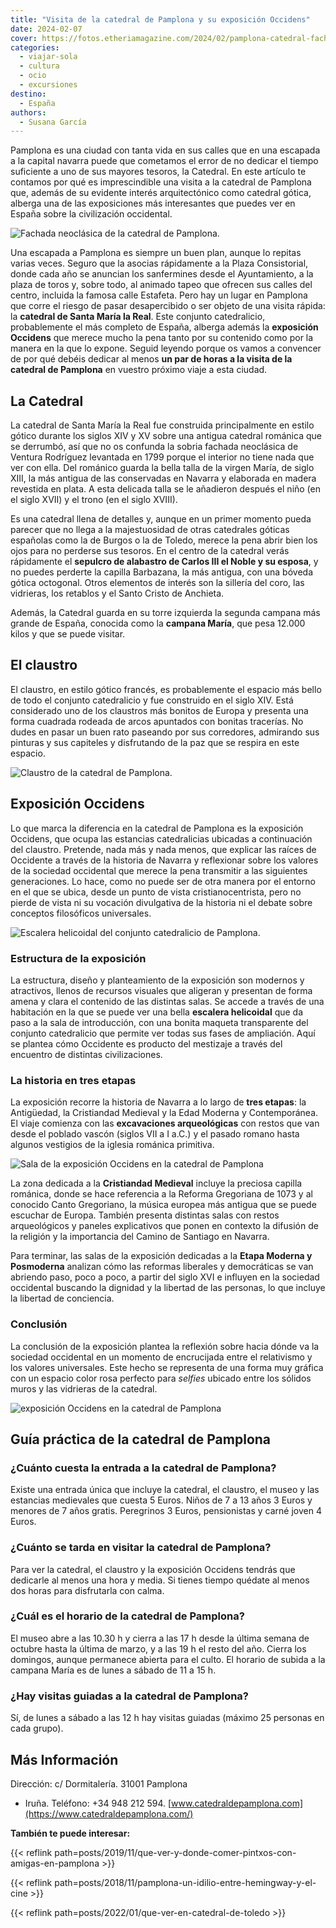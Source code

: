 ```yaml
---
title: "Visita de la catedral de Pamplona y su exposición Occidens"
date: 2024-02-07
cover: https://fotos.etheriamagazine.com/2024/02/pamplona-catedral-fachada.jpg
categories: 
  - viajar-sola
  - cultura
  - ocio
  - excursiones
destino: 
  - España
authors: 
  - Susana García
---
```


Pamplona es una ciudad con tanta vida en sus calles que en una escapada a la capital 
navarra puede que cometamos el error de no dedicar el tiempo suficiente a uno de sus 
mayores tesoros, la Catedral. En este artículo te contamos por qué es imprescindible una 
visita a la catedral de Pamplona que, además de su evidente interés arquitectónico como 
catedral gótica, alberga una de las exposiciones más interesantes que puedes ver en 
España sobre la civilización occidental. 

![Fachada neoclásica de la catedral de Pamplona.](https://fotos.etheriamagazine.com/2024/02/pamplona-catedral-fachada.jpg "Fachada neoclásica de la catedral de Pamplona.")

Una escapada a Pamplona es siempre un buen plan, aunque lo repitas varias veces. Seguro 
que la asocias rápidamente a la Plaza Consistorial, donde cada año se anuncian los 
sanfermines desde el Ayuntamiento, a la plaza de toros y, sobre todo, al animado tapeo 
que ofrecen sus calles del centro, incluida la famosa calle Estafeta. Pero hay un lugar 
en Pamplona que corre el riesgo de pasar desapercibido o ser objeto de una visita 
rápida: la **catedral de Santa María la Real**. Este conjunto catedralicio, 
probablemente el más completo de España, alberga además la **exposición Occidens** que 
merece mucho la pena tanto por su contenido como por la manera en la que lo expone. 
Seguid leyendo porque os vamos a convencer de por qué debéis dedicar al menos **un par 
de horas a la visita de la catedral de Pamplona** en vuestro próximo viaje a esta 
ciudad. 

## La Catedral

La catedral de Santa María la Real fue construida principalmente en estilo gótico 
durante los siglos XIV y XV sobre una antigua catedral románica que se derrumbó, así que 
no os confunda la sobria fachada neoclásica de Ventura Rodríguez levantada en 1799 
porque el interior no tiene nada que ver con ella. Del románico guarda la bella talla de 
la virgen María, de siglo XIII, la más antigua de las conservadas en Navarra y elaborada 
en madera revestida en plata. A esta delicada talla se le añadieron después el niño (en 
el siglo XVII) y el trono (en el siglo XVIII). 

Es una catedral llena de detalles y, aunque en un primer momento pueda parecer que no 
llega a la majestuosidad de otras catedrales góticas españolas como la de Burgos o la de 
Toledo, merece la pena abrir bien los ojos para no perderse sus tesoros. En el centro de 
la catedral verás rápidamente el **sepulcro de alabastro de Carlos III el Noble y su 
esposa**, y no puedes perderte la capilla Barbazana, la más antigua, con una bóveda 
gótica octogonal. Otros elementos de interés son la sillería del coro, las vidrieras, 
los retablos y el Santo Cristo de Anchieta. 

Además, la Catedral guarda en su torre izquierda la segunda campana más grande de 
España, conocida como la **campana María**, que pesa 12.000 kilos y que se puede 
visitar. 

## El claustro

El claustro, en estilo gótico francés, es probablemente el espacio más bello de todo el 
conjunto catedralicio y fue construido en el siglo XIV. Está considerado uno de los 
claustros más bonitos de Europa y presenta una forma cuadrada rodeada de arcos apuntados 
con bonitas tracerías. No dudes en pasar un buen rato paseando por sus corredores, 
admirando sus pinturas y sus capiteles y disfrutando de la paz que se respira en este 
espacio. 

![Claustro de la catedral de Pamplona.](https://fotos.etheriamagazine.com/2024/02/pamplona-catedral-claustro.jpg "Claustro de la catedral de Pamplona. © Susana García.")

## Exposición Occidens

Lo que marca la diferencia en la catedral de Pamplona es la exposición Occidens, que 
ocupa las estancias catedralicias ubicadas a continuación del claustro. Pretende, nada 
más y nada menos, que explicar las raíces de Occidente a través de la historia de 
Navarra y reflexionar sobre los valores de la sociedad occidental que merece la pena 
transmitir a las siguientes generaciones. Lo hace, como no puede ser de otra manera por 
el entorno en el que se ubica, desde un punto de vista cristianocentrista, pero no 
pierde de vista ni su vocación divulgativa de la historia ni el debate sobre conceptos 
filosóficos universales. 

![Escalera helicoidal del conjunto catedralicio de Pamplona.](https://fotos.etheriamagazine.com/2024/02/pamplona-catedral-escalera.jpg "Escalera helicoidal del conjunto catedralicio de Pamplona. © Susana García.")

### Estructura de la exposición

La estructura, diseño y planteamiento de la exposición son modernos y atractivos, llenos 
de recursos visuales que aligeran y presentan de forma amena y clara el contenido de las 
distintas salas. Se accede a través de una habitación en la que se puede ver una bella 
**escalera helicoidal** que da paso a la sala de introducción, con una bonita maqueta 
transparente del conjunto catedralicio que permite ver todas sus fases de ampliación. 
Aquí se plantea cómo Occidente es producto del mestizaje a través del encuentro de 
distintas civilizaciones. 

### La historia en tres etapas

La exposición recorre la historia de Navarra a lo largo de **tres etapas**: la 
Antigüedad, la Cristiandad Medieval y la Edad Moderna y Contemporánea. El viaje comienza 
con las **excavaciones arqueológicas** con restos que van desde el poblado vascón 
(siglos VII a I a.C.) y el pasado romano hasta algunos vestigios de la iglesia románica 
primitiva. 

![Sala de la exposición Occidens en la catedral de Pamplona](https://fotos.etheriamagazine.com/2024/02/pamplona-catedral-sala-medieval.jpg "Sala de la exposición Occidens. © Susana García.")

La zona dedicada a la **Cristiandad Medieval** incluye la preciosa capilla románica, 
donde se hace referencia a la Reforma Gregoriana de 1073 y al conocido Canto Gregoriano, 
la música europea más antigua que se puede escuchar de Europa. También presenta 
distintas salas con restos arqueológicos y paneles explicativos que ponen en contexto la 
difusión de la religión y la importancia del Camino de Santiago en Navarra. 

Para terminar, las salas de la exposición dedicadas a la **Etapa Moderna y Posmoderna** 
analizan cómo las reformas liberales y democráticas se van abriendo paso, poco a poco, a 
partir del siglo XVI e influyen en la sociedad occidental buscando la dignidad y la 
libertad de las personas, lo que incluye la libertad de conciencia. 

### Conclusión

La conclusión de la exposición plantea la reflexión sobre hacia dónde va la sociedad 
occidental en un momento de encrucijada entre el relativismo y los valores universales. 
Este hecho se representa de una forma muy gráfica con un espacio color rosa perfecto 
para _selfies_ ubicado entre los sólidos muros y las vidrieras de la catedral. 

![exposición Occidens en la catedral de Pamplona](https://fotos.etheriamagazine.com/2024/02/pamplona-catedral-sala-posmoderna.jpg "Mundo de color de rosa como símbolo de la modernidad relativista. © Susana García.")

## Guía práctica de la catedral de Pamplona

### ¿Cuánto cuesta la entrada a la catedral de Pamplona?

Existe una entrada única que incluye la catedral, el claustro, el museo y las estancias 
medievales que cuesta 5 Euros. Niños de 7 a 13 años 3 Euros y menores de 7 años gratis. 
Peregrinos 3 Euros, pensionistas y carné joven 4 Euros. 

### ¿Cuánto se tarda en visitar la catedral de Pamplona?

Para ver la catedral, el claustro y la exposición Occidens tendrás que dedicarle al 
menos una hora y media. Si tienes tiempo quédate al menos dos horas para disfrutarla con 
calma. 

### ¿Cuál es el horario de la catedral de Pamplona?

El museo abre a las 10.30 h y cierra a las 17 h desde la última semana de octubre hasta 
la última de marzo, y a las 19 h el resto del año. Cierra los domingos, aunque permanece 
abierta para el culto. El horario de subida a la campana María es de lunes a sábado de 
11 a 15 h. 

### ¿Hay visitas guiadas a la catedral de Pamplona?

Sí, de lunes a sábado a las 12 h hay visitas guiadas (máximo 25 personas en cada grupo). 

## Más Información

Dirección: c/ Dormitalería. 31001 Pamplona 

- Iruña. Teléfono: +34 948 212 594. 
[www.catedraldepamplona.com](https://www.catedraldepamplona.com/) 

**También te puede interesar:** 

{{< reflink path=posts/2019/11/que-ver-y-donde-comer-pintxos-con-amigas-en-pamplona >}} 

{{< reflink path=posts/2018/11/pamplona-un-idilio-entre-hemingway-y-el-cine >}} 

{{< reflink path=posts/2022/01/que-ver-en-catedral-de-toledo >}}
